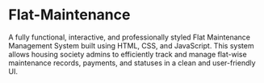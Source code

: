 # Flat-Maintenance
A fully functional, interactive, and professionally styled Flat Maintenance Management System built using HTML, CSS, and JavaScript. This system allows housing society admins to efficiently track and manage flat-wise maintenance records, payments, and statuses in a clean and user-friendly UI.

